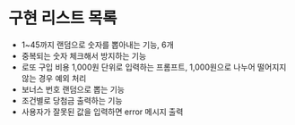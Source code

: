 # 구현 리스트 목록
- 1~45까지 랜덤으로 숫자를 뽑아내는 기능, 6개
- 중복되는 숫자 체크해서 방지하는 기능
- 로또 구입 비용 1,000원 단위로 입력하는 프롬프트, 1,000원으로 나누어 떨어지지 않는 경우 예외 처리
- 보너스 번호 랜덤으로 뽑는 기능
- 조건별로 당첨금 출력하는 기능
- 사용자가 잘못된 값을 입력하면 error 메시지 출력